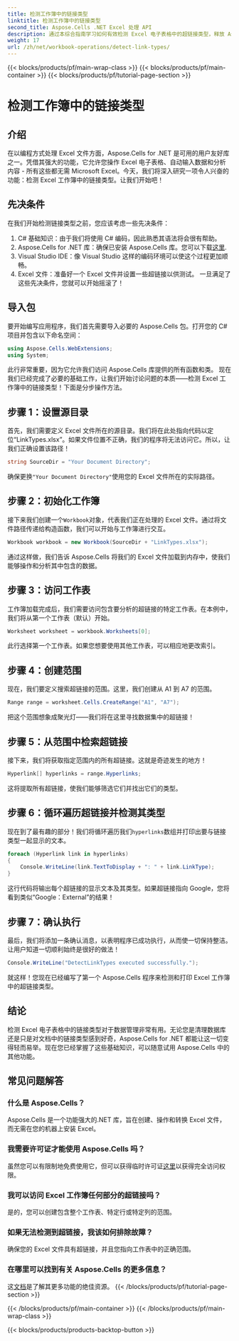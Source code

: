 ```yaml
---
title: 检测工作簿中的链接类型
linktitle: 检测工作簿中的链接类型
second_title: Aspose.Cells .NET Excel 处理 API
description: 通过本综合指南学习如何有效检测 Excel 电子表格中的超链接类型，释放 Aspose.Cells for .NET 的强大功能。
weight: 17
url: /zh/net/workbook-operations/detect-link-types/
---
```


{{< blocks/products/pf/main-wrap-class >}}
{{< blocks/products/pf/main-container >}}
{{< blocks/products/pf/tutorial-page-section >}}

# 检测工作簿中的链接类型

## 介绍
在以编程方式处理 Excel 文件方面，Aspose.Cells for .NET 是可用的用户友好库之一。凭借其强大的功能，它允许您操作 Excel 电子表格、自动输入数据和分析内容 - 所有这些都无需 Microsoft Excel。今天，我们将深入研究一项令人兴奋的功能：检测 Excel 工作簿中的链接类型。让我们开始吧！
## 先决条件
在我们开始检测链接类型之前，您应该考虑一些先决条件：
1. C# 基础知识：由于我们将使用 C# 编码，因此熟悉其语法将会很有帮助。
2.  Aspose.Cells for .NET 库：确保已安装 Aspose.Cells 库。您可以下载[这里](https://releases.aspose.com/cells/net/).
3. Visual Studio IDE：像 Visual Studio 这样的编码环境可以使这个过程更加顺畅。
4. Excel 文件：准备好一个 Excel 文件并设置一些超链接以供测试。
一旦满足了这些先决条件，您就可以开始摇滚了！
## 导入包
要开始编写应用程序，我们首先需要导入必要的 Aspose.Cells 包。打开您的 C# 项目并包含以下命名空间：
```csharp
using Aspose.Cells.WebExtensions;
using System;
```
此行非常重要，因为它允许我们访问 Aspose.Cells 库提供的所有函数和类。
现在我们已经完成了必要的基础工作，让我们开始讨论问题的本质——检测 Excel 工作簿中的链接类型！下面是分步操作方法。
## 步骤 1：设置源目录
首先，我们需要定义 Excel 文件所在的源目录。我们将在此处指向代码以定位“LinkTypes.xlsx”。如果文件位置不正确，我们的程序将无法访问它。所以，让我们正确设置该路径！
```csharp
string SourceDir = "Your Document Directory";
```
确保更换`"Your Document Directory"`使用您的 Excel 文件所在的实际路径。
## 步骤 2：初始化工作簿
接下来我们创建一个`Workbook`对象，代表我们正在处理的 Excel 文件。通过将文件路径传递给构造函数，我们可以开始与工作簿进行交互。
```csharp
Workbook workbook = new Workbook(SourceDir + "LinkTypes.xlsx");
```
通过这样做，我们告诉 Aspose.Cells 将我们的 Excel 文件加载到内存中，使我们能够操作和分析其中包含的数据。
## 步骤 3：访问工作表
工作簿加载完成后，我们需要访问包含要分析的超链接的特定工作表。在本例中，我们将从第一个工作表（默认）开始。
```csharp
Worksheet worksheet = workbook.Worksheets[0];
```
此行选择第一个工作表。如果您想要使用其他工作表，可以相应地更改索引。 
## 步骤 4：创建范围
现在，我们要定义搜索超链接的范围。这里，我们创建从 A1 到 A7 的范围。
```csharp
Range range = worksheet.Cells.CreateRange("A1", "A7");
```
把这个范围想象成聚光灯——我们将在这里寻找数据集中的超链接！
## 步骤 5：从范围中检索超链接
接下来，我们将获取指定范围内的所有超链接。这就是奇迹发生的地方！
```csharp
Hyperlink[] hyperlinks = range.Hyperlinks;
```
这将提取所有超链接，使我们能够筛选它们并找出它们的类型。
## 步骤 6：循环遍历超链接并检测其类型
现在到了最有趣的部分！我们将循环遍历我们`hyperlinks`数组并打印出要与链接类型一起显示的文本。
```csharp
foreach (Hyperlink link in hyperlinks)
{
	Console.WriteLine(link.TextToDisplay + ": " + link.LinkType);
}
```
这行代码将输出每个超链接的显示文本及其类型。如果超链接指向 Google，您将看到类似“Google：External”的结果！
## 步骤 7：确认执行
最后，我们将添加一条确认消息，以表明程序已成功执行，从而使一切保持整洁。让用户知道一切顺利始终是很好的做法！
```csharp
Console.WriteLine("DetectLinkTypes executed successfully.");
```
就这样！您现在已经编写了第一个 Aspose.Cells 程序来检测和打印 Excel 工作簿中的超链接类型。
## 结论
检测 Excel 电子表格中的链接类型对于数据管理非常有用。无论您是清理数据库还是只是对文档中的链接类型感到好奇，Aspose.Cells for .NET 都能让这一切变得轻而易举。现在您已经掌握了这些基础知识，可以随意试用 Aspose.Cells 中的其他功能。
## 常见问题解答
### 什么是 Aspose.Cells？
Aspose.Cells 是一个功能强大的.NET 库，旨在创建、操作和转换 Excel 文件，而无需在您的机器上安装 Excel。
### 我需要许可证才能使用 Aspose.Cells 吗？
虽然您可以有限制地免费使用它，但可以获得临时许可证[这里](https://purchase.aspose.com/temporary-license/)以获得完全访问权限。
### 我可以访问 Excel 工作簿任何部分的超链接吗？
是的，您可以创建包含整个工作表、特定行或特定列的范围。
### 如果无法检测到超链接，我该如何排除故障？
确保您的 Excel 文件具有超链接，并且您指向工作表中的正确范围。
### 在哪里可以找到有关 Aspose.Cells 的更多信息？
这[文档](https://reference.aspose.com/cells/net/)是了解其更多功能的绝佳资源。
{{< /blocks/products/pf/tutorial-page-section >}}

{{< /blocks/products/pf/main-container >}}
{{< /blocks/products/pf/main-wrap-class >}}

{{< blocks/products/products-backtop-button >}}
